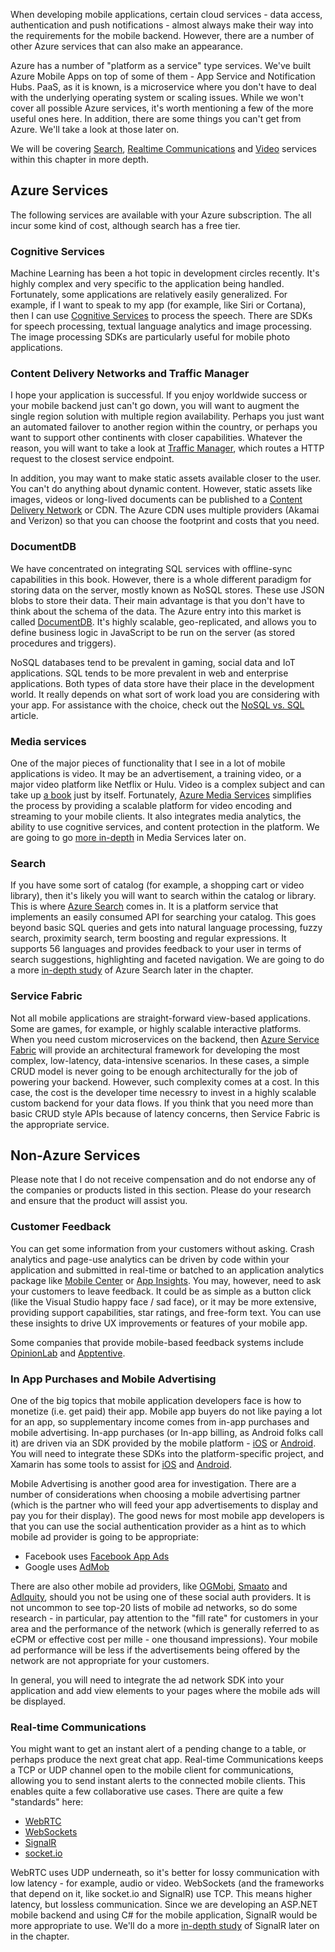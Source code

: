 When developing mobile applications, certain cloud services - data access, authentication and push notifications - almost always make their way
into the requirements for the mobile backend.  However, there are a number of other Azure services that can also make an appearance.

Azure has a number of "platform as a service" type services.  We've built Azure Mobile Apps on top of some of them - App Service and
Notification Hubs.  PaaS, as it is known, is a microservice where you don't have to deal with the underlying operating system or scaling
issues.  While we won't cover all possible Azure services, it's worth mentioning a few of the more useful ones here.  In addition, there
are some things you can't get from Azure.  We'll take a look at those later on.

We will be covering [Search][1], [Realtime Communications][2] and [Video][3] services within this chapter in more depth.

## Azure Services

The following services are available with your Azure subscription.  The all incur some kind of cost, although search has a free tier.

### Cognitive Services

Machine Learning has been a hot topic in development circles recently.  It's highly complex and very specific to the application being
handled.  Fortunately, some applications are relatively easily generalized.  For example, if I want to speak to my app (for example,
like Siri or Cortana), then I can use [Cognitive Services][11] to process the speech.  There are SDKs for speech processing, textual
language analytics and image processing.  The image processing SDKs are particularly useful for mobile photo applications.

### Content Delivery Networks and Traffic Manager

I hope your application is successful.  If you enjoy worldwide success or your mobile backend just can't go down, you will want to
augment the single region solution with multiple region availability.  Perhaps you just want an automated failover to another region
within the country, or perhaps you want to support other continents with closer capabilities.  Whatever the reason, you will want to
take a look at [Traffic Manager][5], which routes a HTTP request to the closest service endpoint.

In addition, you may want to make static assets available closer to the user.  You can't do anything about dynamic
content.  However, static assets like images, videos or long-lived documents can be published to a [Content Delivery Network][6] or CDN.  The
Azure CDN uses multiple providers (Akamai and Verizon) so that you can choose the footprint and costs that you need.

### DocumentDB

We have concentrated on integrating SQL services with offline-sync capabilities in this book.  However, there is a whole different
paradigm for storing data on the server, mostly known as NoSQL stores.  These use JSON blobs to store their data.  Their main advantage
is that you don't have to think about the schema of the data.    The Azure entry into this market is called [DocumentDB][9].  It's
highly scalable, geo-replicated, and allows you to define business logic in JavaScript to be run on the server (as stored procedures
and triggers).

NoSQL databases tend to be prevalent in gaming, social data and IoT applications.  SQL tends to be more prevalent in web and enterprise
applications.  Both types of data store have their place in the development world.  It really depends on what sort of work load you are
considering with your app.  For assistance with the choice, check out the [NoSQL vs. SQL][10] article.

### Media services

One of the major pieces of functionality that I see in a lot of mobile applications is video.  It may be an advertisement, a training
video, or a major video platform like Netflix or Hulu.  Video is a complex subject and can take up [a book][7] just by itself.  Fortunately,
[Azure Media Services][8] simplifies the process by providing a scalable platform for video encoding and streaming to your mobile
clients.  It also integrates media analytics, the ability to use cognitive services, and content protection in the platform.  We
are going to go [more in-depth][3] in Media Services later on.

### Search

If you have some sort of catalog (for example, a shopping cart or video library), then it's likely you will want to search within the
catalog or library.  This is where [Azure Search][5] comes in.  It is a platform service that implements an easily consumed API for
searching your catalog.  This goes beyond basic SQL queries and gets into natural language processing, fuzzy search, proximity search,
term boosting and regular expressions.  It supports 56 languages and provides feedback to your user in terms of search suggestions,
highlighting and faceted navigation.  We are going to do a more [in-depth study][1] of Azure Search later in the chapter.

### Service Fabric

Not all mobile applications are straight-forward view-based applications.  Some are games, for example, or highly scalable interactive
platforms.  When you need custom microservices on the backend, then [Azure Service Fabric][4] will provide an architectural framework for
developing the most complex, low-latency, data-intensive scenarios.  In these cases, a simple CRUD model is never going to be enough
architecturally for the job of powering your backend.  However, such complexity comes at a cost.  In this case, the cost is the developer
time necessry to invest in a highly scalable custom backend for your data flows.  If you think that you need more than basic CRUD style
APIs because of latency concerns, then Service Fabric is the appropriate service.

## Non-Azure Services

Please note that I do not receive compensation and do not endorse any of the companies or products listed in this section.  Please do your
research and ensure that the product will assist you.

### Customer Feedback

You can get some information from your customers without asking.  Crash analytics and page-use analytics can be driven by code within
your application and submitted in real-time or batched to an application analytics package like [Mobile Center][25]
or [App Insights][26].  You may, however, need to ask your customers to leave feedback.  It could be as simple as a button click (like
the Visual Studio happy face / sad face), or it may be more extensive, providing support capabilities, star ratings, and free-form
text.  You can use these insights to drive UX improvements or features of your mobile app.

Some companies that provide mobile-based feedback systems include [OpinionLab][27] and [Apptentive][28].

### In App Purchases and Mobile Advertising

One of the big topics that mobile application developers face is how to monetize (i.e. get paid) their app.  Mobile app buyers do not like
paying a lot for an app, so supplementary income comes from in-app purchases and mobile advertising.  In-app purchases (or In-app billing,
as Android folks call it) are driven via an SDK provided by the mobile platform - [iOS][16] or [Android][17].  You will need to integrate
these SDKs into the platform-specific project, and Xamarin has some tools to assist for [iOS][18] and [Android][19].

Mobile Advertising is another good area for investigation.  There are a number of considerations when choosing a mobile advertising partner
(which is the partner who will feed your app advertisements to display and pay you for their display).  The good news for most mobile app
developers is that you can use the social authentication provider as a hint as to which mobile ad provider is going to be appropriate:

* Facebook uses [Facebook App Ads][21]
* Google uses [AdMob][20]

There are also other mobile ad providers, like [OGMobi][24], [Smaato][22] and [AdIquity][23], should you not be using one of these social
auth providers.  It is not uncommon to see top-20 lists of mobile ad networks, so do some research - in particular, pay attention to the
"fill rate" for customers in your area and the performance of the network (which is generally referred to as eCPM or effective cost per
mille - one thousand impressions).  Your mobile ad performance will be less if the advertisements being offered by the network are not
appropriate for your customers.

In general, you will need to integrate the ad network SDK into your application and add view elements to your pages where the mobile ads
will be displayed.

### Real-time Communications

You might want to get an instant alert of a pending change to a table, or perhaps produce the next great chat app.  Real-time Communications
keeps a TCP or UDP channel open to the mobile client for communications, allowing you to send instant alerts to the connected mobile clients.  This
enables quite a few collaborative use cases. There
are quite a few "standards" here:

* [WebRTC][12]
* [WebSockets][13]
* [SignalR][14]
* [socket.io][15]

WebRTC uses UDP underneath, so it's better for lossy communication with low latency - for example, audio or video.  WebSockets (and the frameworks
that depend on it, like socket.io and SignalR) use TCP.  This means higher latency, but lossless communication.  Since we are developing an
ASP.NET mobile backend and using C# for the mobile application, SignalR would be more appropriate to use.  We'll do a more [in-depth study][2] of
SignalR later on in the chapter.

<!-- Links -->
[1]: ./search.md
[2]: ./realtime.md
[3]: ./media.md
[4]: https://azure.microsoft.com/en-us/services/service-fabric/
[5]: https://azure.microsoft.com/en-us/services/traffic-manager/
[6]: https://azure.microsoft.com/en-us/services/cdn/
[7]: https://www.amazon.com/Technology-Video-Audio-Streaming/dp/0240805801/ref
[8]: https://azure.microsoft.com/en-us/services/media-services/
[9]: https://azure.microsoft.com/en-us/services/documentdb/
[10]: https://docs.microsoft.com/en-us/azure/documentdb/documentdb-nosql-vs-sql
[11]: https://azure.microsoft.com/en-us/services/cognitive-services/
[12]: https://webrtc.org/
[13]: https://www.html5rocks.com/en/tutorials/websockets/basics/
[14]: http://signalr.net/
[15]: http://socket.io/
[16]: https://www.raywenderlich.com/122144/in-app-purchase-tutorial
[17]: https://developer.android.com/google/play/billing/billing_integrate.html
[18]: https://developer.xamarin.com/guides/ios/application_fundamentals/in-app_purchasing/
[19]: https://components.xamarin.com/gettingstarted/xamarin.inappbilling
[20]: https://www.google.com/admob/
[21]: https://developers.facebook.com/products/ads/
[22]: https://www.smaato.com/
[23]: http://adiquity.com/app-developers-overview/
[24]: https://ogmobi.com/
[25]: https://mobile.azure.com/signup?utm_medium=referral_link&utm_source=GitHub&utm_campaign=ZUMO%20Book
[26]: https://azure.microsoft.com/en-us/services/application-insights/
[27]: http://www.opinionlab.com/tour/give-your-customer-a-voice/mobile-feedback/
[28]: https://www.apptentive.com/
